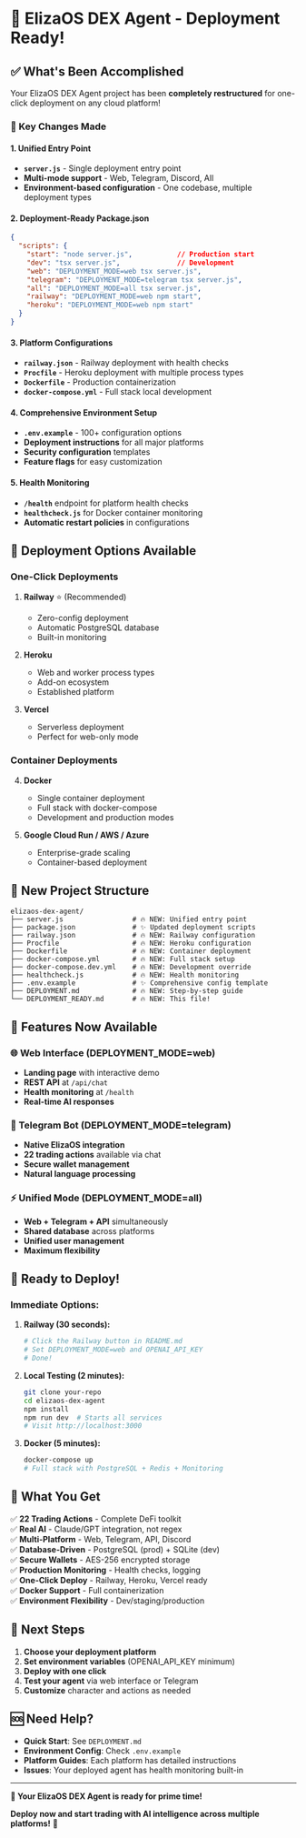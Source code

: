 # 🎉 ElizaOS DEX Agent - Deployment Ready!

## ✅ What's Been Accomplished

Your ElizaOS DEX Agent project has been **completely restructured** for one-click deployment on any cloud platform!

### 🚀 Key Changes Made

#### 1. **Unified Entry Point**
- **`server.js`** - Single deployment entry point
- **Multi-mode support** - Web, Telegram, Discord, All
- **Environment-based configuration** - One codebase, multiple deployment types

#### 2. **Deployment-Ready Package.json** 
```json
{
  "scripts": {
    "start": "node server.js",           // Production start
    "dev": "tsx server.js",              // Development
    "web": "DEPLOYMENT_MODE=web tsx server.js",
    "telegram": "DEPLOYMENT_MODE=telegram tsx server.js", 
    "all": "DEPLOYMENT_MODE=all tsx server.js",
    "railway": "DEPLOYMENT_MODE=web npm start",
    "heroku": "DEPLOYMENT_MODE=web npm start"
  }
}
```

#### 3. **Platform Configurations**
- **`railway.json`** - Railway deployment with health checks
- **`Procfile`** - Heroku deployment with multiple process types
- **`Dockerfile`** - Production containerization
- **`docker-compose.yml`** - Full stack local development

#### 4. **Comprehensive Environment Setup**
- **`.env.example`** - 100+ configuration options
- **Deployment instructions** for all major platforms
- **Security configuration** templates
- **Feature flags** for easy customization

#### 5. **Health Monitoring**
- **`/health`** endpoint for platform health checks
- **`healthcheck.js`** for Docker container monitoring
- **Automatic restart policies** in configurations

## 🎯 Deployment Options Available

### One-Click Deployments
1. **Railway** ⭐ (Recommended)
   - Zero-config deployment
   - Automatic PostgreSQL database
   - Built-in monitoring
   
2. **Heroku**
   - Web and worker process types
   - Add-on ecosystem
   - Established platform

3. **Vercel**
   - Serverless deployment
   - Perfect for web-only mode

### Container Deployments  
4. **Docker**
   - Single container deployment
   - Full stack with docker-compose
   - Development and production modes

5. **Google Cloud Run / AWS / Azure**
   - Enterprise-grade scaling
   - Container-based deployment

## 📁 New Project Structure

```
elizaos-dex-agent/
├── server.js                 # 🔥 NEW: Unified entry point
├── package.json              # ✨ Updated deployment scripts
├── railway.json              # 🔥 NEW: Railway configuration  
├── Procfile                  # 🔥 NEW: Heroku configuration
├── Dockerfile                # 🔥 NEW: Container deployment
├── docker-compose.yml        # 🔥 NEW: Full stack setup
├── docker-compose.dev.yml    # 🔥 NEW: Development override
├── healthcheck.js            # 🔥 NEW: Health monitoring
├── .env.example              # ✨ Comprehensive config template
├── DEPLOYMENT.md             # 🔥 NEW: Step-by-step guide
└── DEPLOYMENT_READY.md       # 🔥 NEW: This file!
```

## 🌟 Features Now Available

### 🌐 Web Interface (DEPLOYMENT_MODE=web)
- **Landing page** with interactive demo
- **REST API** at `/api/chat`
- **Health monitoring** at `/health`
- **Real-time AI responses**

### 🤖 Telegram Bot (DEPLOYMENT_MODE=telegram)
- **Native ElizaOS integration**
- **22 trading actions** available via chat
- **Secure wallet management**
- **Natural language processing**

### ⚡ Unified Mode (DEPLOYMENT_MODE=all)
- **Web + Telegram + API** simultaneously
- **Shared database** across platforms
- **Unified user management**
- **Maximum flexibility**

## 🚀 Ready to Deploy!

### Immediate Options:

1. **Railway (30 seconds):**
   ```bash
   # Click the Railway button in README.md
   # Set DEPLOYMENT_MODE=web and OPENAI_API_KEY
   # Done! 
   ```

2. **Local Testing (2 minutes):**
   ```bash
   git clone your-repo
   cd elizaos-dex-agent
   npm install
   npm run dev  # Starts all services
   # Visit http://localhost:3000
   ```

3. **Docker (5 minutes):**
   ```bash
   docker-compose up
   # Full stack with PostgreSQL + Redis + Monitoring
   ```

## 💎 What You Get

✅ **22 Trading Actions** - Complete DeFi toolkit  
✅ **Real AI** - Claude/GPT integration, not regex  
✅ **Multi-Platform** - Web, Telegram, API, Discord  
✅ **Database-Driven** - PostgreSQL (prod) + SQLite (dev)  
✅ **Secure Wallets** - AES-256 encrypted storage  
✅ **Production Monitoring** - Health checks, logging  
✅ **One-Click Deploy** - Railway, Heroku, Vercel ready  
✅ **Docker Support** - Full containerization  
✅ **Environment Flexibility** - Dev/staging/production  

## 🎯 Next Steps

1. **Choose your deployment platform**
2. **Set environment variables** (OPENAI_API_KEY minimum)
3. **Deploy with one click**
4. **Test your agent** via web interface or Telegram
5. **Customize** character and actions as needed

## 🆘 Need Help?

- **Quick Start**: See `DEPLOYMENT.md`
- **Environment Config**: Check `.env.example`
- **Platform Guides**: Each platform has detailed instructions
- **Issues**: Your deployed agent has health monitoring built-in

---

**🚀 Your ElizaOS DEX Agent is ready for prime time!**

**Deploy now and start trading with AI intelligence across multiple platforms!** 🎉 